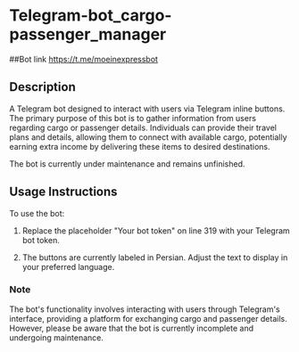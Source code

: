 # Telegram-bot_cargo-passenger_manager

##Bot link
https://t.me/moeinexpressbot
## Description
A Telegram bot designed to interact with users via Telegram inline buttons. The primary purpose of this bot is to gather information from users regarding cargo or passenger details. Individuals can provide their travel plans and details, allowing them to connect with available cargo, potentially earning extra income by delivering these items to desired destinations.

The bot is currently under maintenance and remains unfinished.

## Usage Instructions
To use the bot:
1. Replace the placeholder "Your bot token" on line 319 with your Telegram bot token.

2. The buttons are currently labeled in Persian. Adjust the text to display in your preferred language.

### Note
The bot's functionality involves interacting with users through Telegram's interface, providing a platform for exchanging cargo and passenger details. However, please be aware that the bot is currently incomplete and undergoing maintenance.

